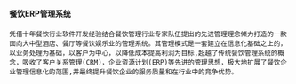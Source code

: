 ####  餐饮ERP管理系统

    凭借十年餐饮行业软件开发经验结合餐饮管理行业专家队伍提出的先进管理理念倾力打造的一款面向大中型酒店、餐厅等餐饮娱乐业的管理系统。其管理模式是一套建立在信息化基础之上的，以业务处理为基础，以客户为中心，以降低成本提高利润为目标,超越了传统餐饮管理系统的概念，吸收了客户关系管理(CRM)，企业资源计划(ERP)等先进的管理思想，极大地扩展了餐饮企业管理信息化的范围,并最终提升餐饮企业的服务质量和在行业中的竞争优势。